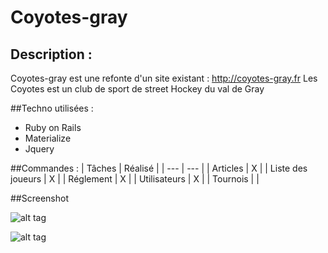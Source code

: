 # Coyotes-gray

## Description :

Coyotes-gray est une refonte d'un site existant : http://coyotes-gray.fr
Les Coyotes est un club de sport de street Hockey du val de Gray

##Techno utilisées :
* Ruby on Rails
* Materialize
* Jquery


##Commandes :
| Tâches | Réalisé |
| --- | --- |
| Articles | X  |
| Liste des joueurs | X  |
| Réglement | X  |
| Utilisateurs | X  |
| Tournois |   |

##Screenshot

![alt tag](http://quentinboussard.fr/img/folio/full/obv/coyotes-pc.jpg)

![alt tag](http://quentinboussard.fr/img/folio/full/obv/coyotes-phone.jpg)
